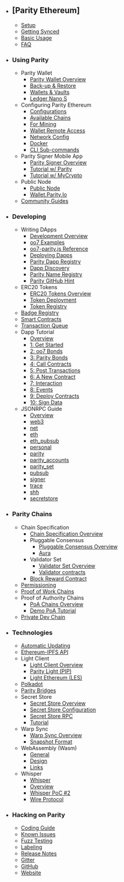 - ## [Parity Ethereum]
  - [Setup](Setup)
  - [Getting Synced](Getting-Synced)
  - [Basic Usage](Basic-Usage)
  - [FAQ](FAQ)

- ### Using Parity
  - Parity Wallet
    - [Parity Wallet Overview](Parity-Wallet)
    - [Back-up & Restore](Backing-up-&-Restoring)
    - [Wallets & Vaults](Accounts%2C-Wallets%2C-Vaults)
    - [Ledger Nano S](Ledger-Nano-S)
  - Configuring Parity Ethereum
    - [Configurations](Configuring-Parity-Ethereum)
    - [Available Chains](Chain-specification)
    - [For Mining](Mining)
    - [Wallet Remote Access](Wallet-Remote-Access)
    - [Network Config](Network-Configuration)
    - [Docker](Docker)
    - [CLI Sub-commands](CLI-Sub-commands)
  - Parity Signer Mobile App
    - [Parity Signer Overview](Parity-Signer-Mobile-App)
    - [Tutorial w/ Parity](Parity-Signer-Mobile-App-Parity-Wallet-tutorial)
    - [Tutorial w/ MyCrypto](Parity-Signer-Mobile-App-MyCrypto-tutorial)
  - Public Node
    - [Public Node](Public-Node)
    - [Wallet.Parity.Io](Wallet.Parity.Io)
  - [Community Guides](Community-Guides)

- ### Developing
  - Writing DApps
    - [Development Overview](Development-Overview)
    - [oo7 Examples](oo7-Parity-Examples)
    - [oo7-parity.js Reference](oo7-Parity-Reference)
    - [Deploying Dapps](Deploying-Dapps-to-Parity-Wallet)
    - [Parity Dapp Registry](Parity-dapp-registry)
    - [Dapp Discovery](Register-your-DAPP-for-discovery)
    - [Parity Name Registry](Parity-name-registry)
    - [Parity GitHub Hint](Parity-Github-Hint)
  - ERC20 Tokens
    - [ERC20 Tokens Overview](Tokens)
    - [Token Deployment](Token-Deployment)
    - [Token Registry](Token-Registry)
  - [Badge Registry](Badge-Registry)
  - [Smart Contracts](Smart-Contracts)
  - [Transaction Queue](Transactions-Queue)
  - Dapp Tutorial
    - [Overview](Dapp-Tutorial)
    - [1: Get Started](Tutorial-Part-1)
    - [2: oo7 Bonds](Tutorial-Part-2)
    - [3: Parity Bonds](Tutorial-Part-3)
    - [4: Call Contracts](Tutorial-Part-4)
    - [5: Post Transactions](Tutorial-Part-5)
    - [6: A New Contract](Tutorial-Part-6)
    - [7: Interaction](Tutorial-Part-7)
    - [8: Events](Tutorial-Part-8)
    - [9: Deploy Contracts](Tutorial-Part-9)
    - [10: Sign Data](Tutorial-Part-10)
  - JSONRPC Guide
    - [Overview](JSONRPC)
    - [web3](JSONRPC-web3-module)
    - [net](JSONRPC-net-module)
    - [eth](JSONRPC-eth-module)
    - [eth_pubsub](JSONRPC-Eth-Pub-Sub-Module)
    - [personal](JSONRPC-personal-module)
    - [parity](JSONRPC-parity-module)
    - [parity_accounts](JSONRPC-parity_accounts-module)
    - [parity_set](JSONRPC-parity_set-module)
    - [pubsub](JSONRPC-Parity-Pub-Sub-module)
    - [signer](JSONRPC-signer-module)
    - [trace](JSONRPC-trace-module)
    - [shh](JSONRPC-shh-Module)
    - [secretstore](JSONRPC-secretstore-module)

- ### Parity Chains
  - Chain Specification
    - [Chain Specification Overview](Chain-specification)
    - Pluggable Consensus
      - [Pluggable Consensus Overview](Pluggable-Consensus)
      - [Aura](Aura)
    - Validator Set
      - [Validator Set Overview](Validator-Set)
      - [Validator contracts](Validator-contracts)
    - [Block Reward Contract](Block-Reward-Contract)
  - [Permissioning](Permissioning)
  - [Proof of Work Chains](Proof-of-Work-Chains)
  - Proof of Authority Chains
    - [PoA Chains Overview](Proof-of-Authority-Chains)
    - [Demo PoA Tutorial](Demo-PoA-tutorial)
  - [Private Dev Chain](Private-development-chain)

- ### Technologies
  - [Automatic Updating](Automatic-Updating)
  - [Ethereum-IPFS API](IPFS)
  - Light Client
    - [Light Client Overview](Light-Client)
    - [Parity Light (PIP)](The-Parity-Light-Protocol-(PIP))
    - [Light Ethereum (LES)](Light-Ethereum-Subprotocol-(LES))
  - [Polkadot](https://github.com/w3f/polkadot-overview) <i class="fa fa-external-link"></i>
  - [Parity Bridges](Bridge)
  - Secret Store
    - [Secret Store Overview](Secret-Store)
    - [Secret Store Configuration](Secret-Store-Configuration)
    - [Secret Store RPC](JSONRPC-secretstore-module)
    - [Tutorial](Secret-Store-Tutorial-overview)
  - Warp Sync
    - [Warp Sync Overview](Warp-Sync)
    - [Snapshot Format](Warp-Sync-Snapshot-Format)
  - WebAssembly (Wasm)
    - [General](WebAssembly-Home)
    - [Design](WebAssembly-Design)
    - [Links](WebAssembly-Links)
  - Whisper
    - [Whisper](Whisper)
    - [Overview](Whisper-Overview)
    - [Whisper PoC #2](Whisper-PoC-2)
    - [Wire Protocol](Whisper-PoC-2-Wire-Protocol)

- ### Hacking on Parity
  - [Coding Guide](Coding-guide)
  - [Known Issues](Known-Issues-Priorities)
  - [Fuzz Testing](Fuzz-Testing)
  - [Labeling](Labelling)
  - [Release Notes](https://github.com/paritytech/parity/blob/master/CHANGELOG.md) <i class="fa fa-external-link"></i>
  - [Gitter](https://gitter.im/ethcore/parity) <i class="fa fa-external-link"></i>
  - [GitHub](https://github.com/paritytech/parity) <i class="fa fa-external-link"></i>
  - [Website](https://parity.io) <i class="fa fa-external-link"></i>
